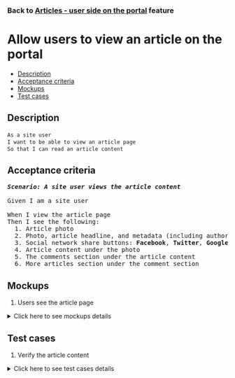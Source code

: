 ### Back to [Articles - user side on the portal](../../) feature

# Allow users to view an article on the portal

- [Description](#description)
- [Acceptance criteria](#acceptance-criteria)
- [Mockups](#mockups)
- [Test cases](#test-cases)

## Description

    As a site user
    I want to be able to view an article page
    So that I can read an article content

## Acceptance criteria

<pre>
<b><i>Scenario: A site user views the article content</i></b>

Given I am a site user

When I view the article page
Then I see the following:
  1. Article photo
  2. Photo, article headline, and metadata (including author and source) in the upper-right corner of the photo (see mockup)
  3. Social network share buttons: <b>Facebook</b>, <b>Twitter</b>, <b>Google +</b>, next to the <b>Share</b> button in the headline above the article photo
  4. Article content under the photo
  5. The comments section under the article content
  6. More articles section under the comment section
</pre>

## Mockups

1. Users see the article page

<details>
  <summary>Click here to see mockups details</summary>

**1. Users see the article page:**

![Users see the article page](/products/sports_hub_portal/web_application_features/articles_user_side/images/article_page.png)

</details>

## Test cases

1. Verify the article content

<details>
  <summary>Click here to see test cases details</summary>

### **#1. Verify the article content**

|Preconditions|Steps|Expected result
------|-------|----------
||1) Go to any category</br>2) Select the article</br>3) Examine the article page content|2) The article page is opened</br>3) The article corresponds to the mockup|
</details>

